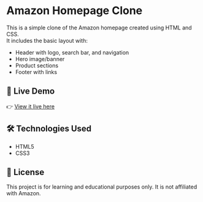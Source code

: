 # Amazon Homepage Clone

This is a simple clone of the Amazon homepage created using HTML and CSS.  
It includes the basic layout with:

- Header with logo, search bar, and navigation
- Hero image/banner
- Product sections
- Footer with links

## 🔗 Live Demo

👉 [View it live here](https://nidhipednekar17.github.io/amazon-homepage-clone)

## 🛠️ Technologies Used

- HTML5
- CSS3

## 📄 License

This project is for learning and educational purposes only. It is not affiliated with Amazon.

